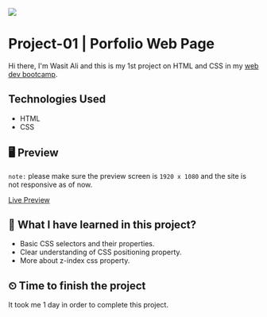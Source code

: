 ![](https://img.shields.io/badge/Technologies-HTML--CSS-orange)
# Project-01 | Porfolio Web Page
Hi there,
I'm Wasit Ali and this is my 1st project on HTML and CSS in my [web dev bootcamp](https://ineuron.ai/course/Full-Stack-Javascript-Web-Developer). 

## Technologies Used
 - HTML
 - CSS


## 🖥 Preview
`note:` please make sure the preview screen is `1920 x 1080` and the site is not responsive as of now.

[Live Preview](https://dazzling-croissant-b9176a.netlify.app/)

## 👀 What I have learned in this project?
- Basic CSS selectors and their properties.
- Clear understanding of CSS positioning property.
- More about z-index css property.


## ⏲ Time to finish the project
It took me 1 day in order to complete this project.